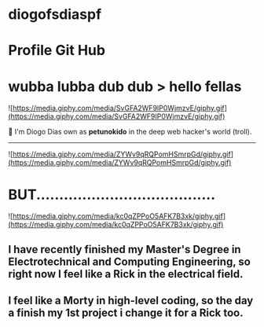 # diogofsdiaspf
# Profile Git Hub

# wubba lubba dub dub > hello fellas

![https://media.giphy.com/media/SvGFA2WF9IP0WjmzvE/giphy.gif](https://media.giphy.com/media/SvGFA2WF9IP0WjmzvE/giphy.gif)

🤝                           I'm Diogo Dias own as **petunokido** in the deep web hacker's world (troll).

---

![https://media.giphy.com/media/ZYWv9qRQPomHSmrpGd/giphy.gif](https://media.giphy.com/media/ZYWv9qRQPomHSmrpGd/giphy.gif)

# BUT.......................................

![https://media.giphy.com/media/kc0qZPPoO5AFK7B3xk/giphy.gif](https://media.giphy.com/media/kc0qZPPoO5AFK7B3xk/giphy.gif)

## **I have recently finished my Master's Degree in Electrotechnical and Computing Engineering, so right now I feel like a Rick in the electrical field.**

## I feel like a Morty in high-level coding, so the day a finish my 1st project i change it for a Rick too.
